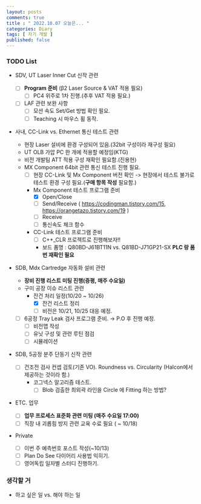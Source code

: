 ```yaml
---
layout: posts
comments: true
title : " 2022.10.07 오늘은... "
categories: Diary
tags: [ 자기 개발 ]
published: false
---
```


### TODO List

- SDV, UT Laser Inner Cut 신작 관련
  - [ ] **Program 준비** (β2 Laser Source & VAT 적용 필요)
    - [ ] PC4 위주로 1차 진행.(추후 VAT 적용 필요.)
  - [ ] LAF 관련 보완 사항
    - [ ] 모션 속도 Set/Get 방법 확인 필요.
    - [ ] Teaching 시 마우스 휠 동작.

- 사내, CC-Link vs. Ethernet 통신 테스트 관련
  - 현장 Laser 설비에 환경 구성되어 있음.(32bit 구성이라 재구성 필요)
  - UT OLB 가압 PC 한 개에 적용할 예정임(KTG)
  - 비전 개발팀 ATT 적용 구성 재확인 필요함.(진용현)
  - MX Component 64bit 관련 통신 테스트 진행 필요.
    - [ ] 현장 CC-Link 및 Mx Component 버전 확인 -> 현장에서 테스트 불가로 테스트 환경 구성 필요.(**구매 항목 작성** 필요함.)
    - Mx Component 테스트 프로그램 준비
      - [x] Open/Close
      - [ ] Send/Receive ( <https://codingman.tistory.com/15>, <https://orangetazo.tistory.com/19> )
      - [ ] Receive
      - [ ] 통신속도 체크 함수
    - CC-Link 테스트 프로그램 준비
      - [ ] C++_CLR 프로젝트로 진행해보자!!
      - 보드 품명 : Q80BD-J61BT11N vs. Q81BD-J71GP21-SX **PLC 랑 품번 재확인 필요**

- SDB, Mdx Cartredge 자동화 설비 관련
  - **장비 진행 리스트 미팅 진행(증평, 매주 수요일)**
  - 구미 공장 이슈 리스트 관련
    - 잔건 처리 일정(10/20 ~ 10/26)
      - [x] 잔건 리스트 정리
      - [ ] 비전은 10/21, 10/25 대응 예정.
  - [ ] 6공정 Tray Leak 검사 프로그램 준비. → P.O 후 진행 예정.
    - [ ] 비전맵 작성
    - [ ] 유닛 구성 및 관련 루틴 점검
    - [ ] 시뮬레이션

- SDB, 5공정 분주 단동기 신작 관련
  - [ ] 건조전 검사 컨셉 검토(기존 VO). Roundness vs. Circularity (Halcon에서 제공하는 것이라 함.)
    - 코그넥스 알고리즘 테스트.
      - [ ] Blob 검출한 최외곽 라인을 Circle 에 Fitting 하는 방법?

- ETC. 업무
  - [ ] **업무 프로세스 표준화 관련 미팅 (매주 수요일 17:00)**
  - [ ] 직장 내 괴롭힘 방지 관련 교육 수료 필요 ( ~ 10/18)

- Private
  - [ ] 이번 주 예측번호 포스트 작성(~10/13)
  - [ ] Plan Do See 다이어리 사용법 익히기.
  - [ ] 영어독립 일자별 스터디 진행하기.

### 생각할 거

- 하고 싶은 일 vs. 해야 하는 일
